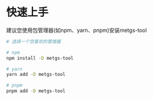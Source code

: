 # 快速上手

建议您使用包管理器(如npm、yarn、pnpm)安装metgs-tool
```sh
# 选择一个您喜欢的管理器

# npm
npm install -D metgs-tool

# yarn
yarn add -D metgs-tool

# pnpm
pnpm add -D metgs-tool
```